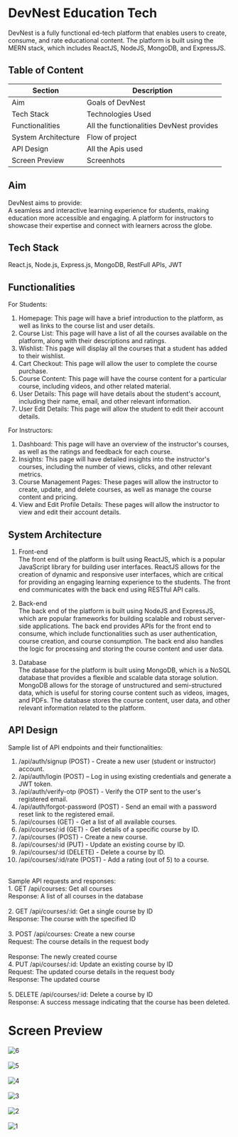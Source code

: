 # DevNest Education Tech
DevNest is a fully functional ed-tech platform that enables users to create, consume, and rate educational content. The platform is built using the MERN stack, which includes ReactJS, NodeJS, MongoDB, and ExpressJS.

## Table of Content
| Section  | Description |
| ------------- | ------------- |
| Aim  | Goals of DevNest  |
| Tech Stack  | Technologies Used  |
| Functionalities  | All the functionalities DevNest provides  |
| System Architecture  |  Flow of project |
| API Design  | All the Apis used  |
| Screen Preview  | Screenhots  |

## Aim
DevNest aims to provide: <br/>
A seamless and interactive learning experience for students, making education more accessible and engaging.
A platform for instructors to showcase their expertise and connect with learners across the globe.

## Tech Stack
React.js, Node.js, Express.js, MongoDB, RestFull APIs, JWT

## Functionalities

For Students:
1. Homepage: This page will have a brief introduction to the platform, as well as links to the course list and user details.
2. Course List: This page will have a list of all the courses available on the platform, along with their descriptions and ratings.
3. Wishlist: This page will display all the courses that a student has added to their wishlist.
4. Cart Checkout: This page will allow the user to complete the course purchase.
5. Course Content: This page will have the course content for a particular course, including videos, and other related material.
6. User Details: This page will have details about the student's account, including their name, email, and other relevant information.
7. User Edit Details: This page will allow the student to edit their account details.

For Instructors:
1. Dashboard: This page will have an overview of the instructor's courses, as well as the ratings and feedback for each course.
2. Insights: This page will have detailed insights into the instructor's courses, including the number of views, clicks, and other relevant metrics.
3. Course Management Pages: These pages will allow the instructor to create, update, and delete courses, as well as manage the course content and pricing.
4. View and Edit Profile Details: These pages will allow the instructor to view and edit their account details.


## System Architecture

1. Front-end<br/>
The front end of the platform is built using ReactJS, which is a popular JavaScript library for building user interfaces. ReactJS allows for the creation of dynamic and responsive user interfaces, which are critical for providing an engaging learning experience to the students. The front end communicates with the back end using RESTful API calls.

2. Back-end<br/>
The back end of the platform is built using NodeJS and ExpressJS, which are popular frameworks for building scalable and robust server-side applications. The back end provides APIs for the front end to consume, which include functionalities such as user authentication, course creation, and course consumption. The back end also handles the logic for processing and storing the course content and user data.

3. Database<br/>
The database for the platform is built using MongoDB, which is a NoSQL database that provides a flexible and scalable data storage solution. MongoDB allows for the storage of unstructured and semi-structured data, which is useful for storing course content such as videos, images, and PDFs. The database stores the course content, user data, and other relevant information related to the platform.


## API Design

Sample list of API endpoints and their functionalities:<br/>
1. /api/auth/signup (POST) - Create a new user (student or instructor) account.
2. /api/auth/login (POST) – Log in using existing credentials and generate a JWT token.
3. /api/auth/verify-otp (POST) - Verify the OTP sent to the user's registered email.
4. /api/auth/forgot-password (POST) - Send an email with a password reset link to the registered email.
5. /api/courses (GET) - Get a list of all available courses.
6. /api/courses/:id (GET) - Get details of a specific course by ID.
7. /api/courses (POST) - Create a new course.
8. /api/courses/:id (PUT) - Update an existing course by ID.
9. /api/courses/:id (DELETE) - Delete a course by ID.
10. /api/courses/:id/rate (POST) - Add a rating (out of 5) to a course.
<br/>
Sample API requests and responses:<br/>
1. GET /api/courses: Get all courses<br/>
Response: A list of all courses in the database<br/>
<br/>
2. GET /api/courses/:id: Get a single course by ID<br/>
Response: The course with the specified ID<br/>
<br/>
3. POST /api/courses: Create a new course<br/>
Request: The course details in the request body<br/>
<br/>
Response: The newly created course<br/>
4. PUT /api/courses/:id: Update an existing course by ID<br/>
Request: The updated course details in the request body<br/>
Response: The updated course<br/>
<br/>
5. DELETE /api/courses/:id: Delete a course by ID<br/>
Response: A success message indicating that the course has been deleted.


# Screen Preview

![6](https://github.com/user-attachments/assets/d74f54d9-e8a8-4f7f-ba50-0f11160fac8b)
<br/>
<br/>
![5](https://github.com/user-attachments/assets/dc1fad54-e125-412b-88f6-ef86ba8f2243)
<br/>
<br/>
![4](https://github.com/user-attachments/assets/8e9afc8e-e6e4-41cd-8fc0-b1d1f6c0007a)
<br/>
<br/>
![3](https://github.com/user-attachments/assets/5b8908db-b8e8-47c0-9b2b-d0b54df79cbe)
<br/>
<br/>
![2](https://github.com/user-attachments/assets/f5c3e167-5575-403e-a031-9e418d417317)
<br/>
<br/>
![1](https://github.com/user-attachments/assets/b064f1f3-4a25-4cce-8b62-139937fac264)


